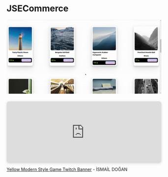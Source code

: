 # JSECommerce

<img id="close" src="./images/e-com1.gif" />

<div style="position: relative; width: 100%; height: 0; padding-top: 40.0000%;
 padding-bottom: 0; box-shadow: 0 2px 8px 0 rgba(63,69,81,0.16); margin-top: 1.6em; margin-bottom: 0.9em; overflow: hidden;
 border-radius: 8px; will-change: transform;">
  <iframe loading="lazy" style="position: absolute; width: 100%; height: 100%; top: 0; left: 0; border: none; padding: 0;margin: 0;"
    src="https:&#x2F;&#x2F;www.canva.com&#x2F;design&#x2F;DAFvQvxm4YI&#x2F;watch?embed" allowfullscreen="allowfullscreen" allow="fullscreen">
  </iframe>
</div>
<a href="https:&#x2F;&#x2F;www.canva.com&#x2F;design&#x2F;DAFvQvxm4YI&#x2F;watch?utm_content=DAFvQvxm4YI&amp;utm_campaign=designshare&amp;utm_medium=embeds&amp;utm_source=link" target="_blank" rel="noopener">Yellow Modern Style Game Twitch Banner</a> - İSMAİL DOĞAN
